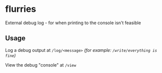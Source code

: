# flurries
External debug log - for when printing to the console isn't feasible

## Usage

Log a debug output at `/log/<message>` *(for example: `/write/everything is fine`)*

View the debug "console" at `/view`
